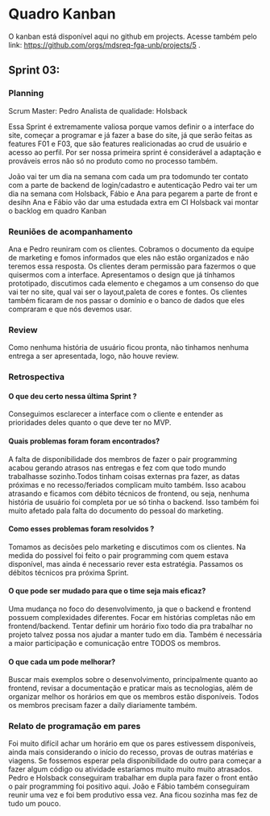 # Quadro Kanban
O kanban está disponível aqui no github em projects. Acesse também pelo link: https://github.com/orgs/mdsreq-fga-unb/projects/5 .

## Sprint 03:

### Planning 
Scrum Master: Pedro
Analista de qualidade: Holsback

Essa Sprint é extremamente valiosa porque vamos definir o a interface do site, começar a programar e já fazer a base do site, já que serão feitas as features F01 e F03, que são features realicionadas ao crud de usuário e acesso ao perfil. Por ser nossa primeira sprint é considerável a  adaptação e prováveis erros não só no produto como no processo também.

João vai ter um dia na semana com cada um pra todomundo ter contato com a parte de backend de login/cadastro e autenticação
Pedro vai ter um dia na semana com Holsback, Fábio e Ana para pegarem a parte de front e desihn
Ana e Fábio vão dar uma estudada extra em CI
Holsback vai montar o backlog em quadro Kanban

### Reuniões de acompanhamento

Ana e Pedro reuniram com os clientes. Cobramos o documento da equipe de marketing e fomos informados que eles não estão organizados e não teremos essa resposta. Os clientes deram permissão para fazermos o que quisermos com a interface. Apresentamos o design que já tínhamos prototipado, discutimos cada elemento e chegamos a um consenso do que vai ter no site, qual vai ser o layout,paleta de cores e fontes. Os clientes também ficaram de nos passar o domínio e o banco de dados que eles compraram e que nós devemos usar.

### Review

Como nenhuma história de usuário ficou pronta, não tinhamos nenhuma entrega a ser apresentada, logo, não houve review.

### Retrospectiva

#### O que deu certo nessa  última Sprint ?
Conseguimos esclarecer a interface com o cliente e entender as prioridades deles quanto o que deve ter no MVP.

#### Quais problemas foram foram encontrados?
A falta de disponibilidade dos membros de fazer o pair programming acabou gerando atrasos nas entregas e fez com que todo mundo trabalhasse sozinho.Todos tinham coisas externas pra fazer, as datas próximas e no recesso/feriados complicam muito também. Isso acabou atrasando e ficamos com débito técnicos de frontend, ou seja, nenhuma história de usuário foi completa por  ue só tinha o backend. Isso também foi muito afetado pala falta do documento do pessoal do marketing.

#### Como esses problemas foram resolvidos ?
Tomamos as decisões pelo marketing e discutimos com os clientes. Na medida do possivel foi feito o pair programming com quem estava disponível, mas ainda é necessario rever esta estratégia. Passamos os débitos técnicos pra próxima Sprint.

#### O que pode ser mudado para que o time seja mais eficaz?

Uma mudança no foco do desenvolvimento, ja que o backend e frontend possuem complexidades diferentes. Focar em histórias completas não em frontend/backend. Tentar definir um horário fixo todo dia pra trabalhar no projeto talvez possa nos ajudar a manter tudo em dia. Também é necessária a maior participação e comunicação entre TODOS os membros.

#### O que cada um pode melhorar?

Buscar mais exemplos sobre o desenvolvimento, principalmente quanto ao frontend, revisar a documentação e praticar mais as tecnologias, além de organizar melhor os horários em que os membros estão disponíveis. Todos os membros precisam fazer a daily diariamente também.

### Relato de programação em pares

Foi muito difícil achar um horário em que os pares estivessem disponíveis, ainda mais considerando o início do recesso, provas de outras matérias e viagens. Se fossemos esperar pela disponibilidade do outro para começar a fazer algum código ou atividade estaríamos muito muito muito atrasados.
Pedro e Holsback conseguiram trabalhar em dupla para fazer o front então o pair programming foi positivo aqui.
João e Fábio também conseguiram reunir uma vez e foi bem produtivo essa vez.
Ana ficou sozinha mas fez de tudo um pouco.

